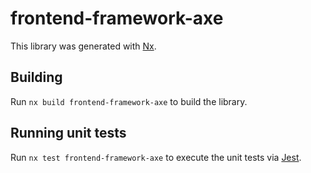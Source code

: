 # frontend-framework-axe

This library was generated with [Nx](https://nx.dev).

## Building

Run `nx build frontend-framework-axe` to build the library.

## Running unit tests

Run `nx test frontend-framework-axe` to execute the unit tests via [Jest](https://jestjs.io).
